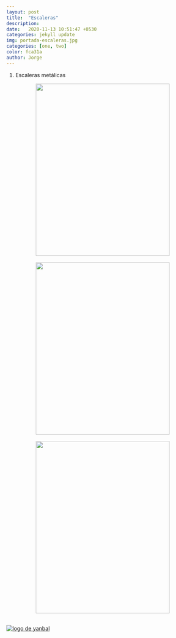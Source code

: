 ```yaml
---
layout: post
title:  "Escaleras"
description:   
date:   2020-11-13 10:51:47 +0530
categories: jekyll update
img: portada-escaleras.jpg
categories: [one, two]
color: fca31a
author: Jorge
---
```

1. Escaleras metálicas

<center>
<img src="https://github.com/Jorge-onofa/karna/blob/gh-pages/images/escaleras8.jpg?raw=true" width="350" height="450" />
</center>
<br>
<center>
<img src="https://github.com/Jorge-onofa/karna/blob/gh-pages/images/escaleras6.jpg?raw=true" width="350" height="450" />
</center>
<br>
<center>
<img src="https://github.com/Jorge-onofa/karna/blob/gh-pages/images/escaleras2.jpg?raw=true" width="350" height="450" />
</center>
<br>

[logo]: https://raw.githubusercontent.com/Betty-C/bef/gh-pages/assets/img/linkw.jpg
[dipensador]: https://api.whatsapp.com/send?phone=593999378989&text=%C2%A1Hola!%20Me%20interesan%20la%20construcci%C3%B3n%20de%20escaleras%20met%C3%A1licas "clic para abrir chat de whatsapp"
[![logo de yanbal][logo]][dipensador]

